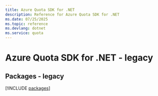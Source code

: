 ```yaml
---
title: Azure Quota SDK for .NET
description: Reference for Azure Quota SDK for .NET
ms.date: 07/25/2025
ms.topic: reference
ms.devlang: dotnet
ms.service: quota
---
```

# Azure Quota SDK for .NET - legacy
## Packages - legacy
[!INCLUDE [packages](quota-index.md)]